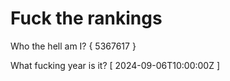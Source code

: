 # Fuck the rankings

Who the hell am I?
{ 5367617 }

What fucking year is it?
[ 2024-09-06T10:00:00Z ]
